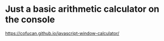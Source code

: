 # Just a basic arithmetic calculator on the console

https://cofucan.github.io/javascript-window-calculator/
